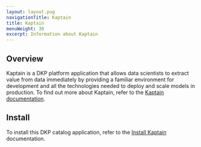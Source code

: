 ```yaml
---
layout: layout.pug
navigationTitle: Kaptain
title: Kaptain
menuWeight: 30
excerpt: Information about Kaptain
---
```


## Overview

Kaptain is a DKP platform application that allows data scientists to extract value from data immediately by providing a familiar environment for development and all the technologies needed to deploy and scale models in production. To find out more about Kaptain, refer to the [Kaptain documentation][kaptain].

## Install

To install this DKP catalog application, refer to the [Install Kaptain][install_kap] documentation.

[kaptain]: ../../../../../../../kaptain/2.0.0/introducing/
[install_kap]: ../../../../../../../kaptain/2.0.0/install/
